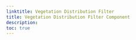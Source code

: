 ```yaml
---
linktitle: Vegetation Distribution Filter
title: Vegetation Distribution Filter Component
description:
toc: true
---
```


